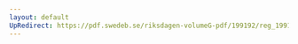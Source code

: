 ```yaml
---
layout: default
UpRedirect: https://pdf.swedeb.se/riksdagen-volumeG-pdf/199192/reg_199192/reg_199192_0257.pdf
---
```

